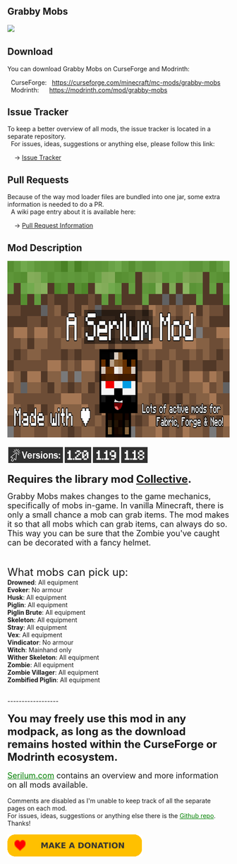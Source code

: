 <h2>Grabby Mobs</h2>
<p><a href="https://github.com/Serilum/Grabby-Mobs"><img src="https://serilum.com/assets/data/logo/grabby-mobs.gif"></a></p><h2>Download</h2>
<p>You can download Grabby Mobs on CurseForge and Modrinth:</p><p>&nbsp;&nbsp;CurseForge: &nbsp;&nbsp;<a href="https://curseforge.com/minecraft/mc-mods/grabby-mobs">https://curseforge.com/minecraft/mc-mods/grabby-mobs</a><br>&nbsp;&nbsp;Modrinth: &nbsp;&nbsp;&nbsp;&nbsp;&nbsp;<a href="https://modrinth.com/mod/grabby-mobs">https://modrinth.com/mod/grabby-mobs</a></p>
<h2>Issue Tracker</h2>
<p>To keep a better overview of all mods, the issue tracker is located in a separate repository.<br>&nbsp;&nbsp;For issues, ideas, suggestions or anything else, please follow this link:</p>
<p>&nbsp;&nbsp;&nbsp;&nbsp;-> <a href="https://serilum.com/url/issue-tracker">Issue Tracker</a></p>
<h2>Pull Requests</h2>
<p>Because of the way mod loader files are bundled into one jar, some extra information is needed to do a PR.<br>&nbsp;&nbsp;A wiki page entry about it is available here:</p>
<p>&nbsp;&nbsp;&nbsp;&nbsp;-> <a href="https://serilum.com/url/pull-requests">Pull Request Information</a></p>
<h2>Mod Description</h2>
<p><a href="https://serilum.com/" rel="nofollow"><img src="https://github.com/Serilum/.cdn/blob/main/description/header/header.png" alt="" width="838" height="400"></a><br><br><a href="https://legacy.curseforge.com/minecraft/mc-mods/grabby-mobs/files"><img src="https://github.com/Serilum/.cdn/raw/main/description/versions/header.png"></a><a href="https://legacy.curseforge.com/minecraft/mc-mods/grabby-mobs/files/all?filter-status=1&filter-game-version=1738749986:75125" rel="nofollow"><img src="https://github.com/Serilum/.cdn/raw/main/description/versions/1_20.png"></a><a href="https://legacy.curseforge.com/minecraft/mc-mods/grabby-mobs/files/all?filter-status=1&filter-game-version=1738749986:73407" rel="nofollow"><img src="https://github.com/Serilum/.cdn/raw/main/description/versions/1_19.png"></a><a href="https://legacy.curseforge.com/minecraft/mc-mods/grabby-mobs/files/all?filter-status=1&filter-game-version=1738749986:73250" rel="nofollow"><img src="https://github.com/Serilum/.cdn/raw/main/description/versions/1_18.png"></a><br><br><strong><span style="font-size:24px">Requires the library mod&nbsp;<a style="font-size:24px" href="https://curseforge.com/minecraft/mc-mods/collective" rel="nofollow">Collective</a>.<br></span></strong></p>
<p><span style="font-size:18px">Grabby Mobs makes changes to the game mechanics, specifically of mobs in-game. In vanilla Minecraft, there is only a small chance a mob can grab items. The mod makes it so that all mobs which can grab items, can always do so. This way you can be sure that the Zombie you've caught can be decorated with a fancy helmet.<br><br><br><span style="font-size:24px">What mobs can pick up:</span><br></span><span style="font-size:14px"><strong>Drowned</strong>: All equipment<br><strong>Evoker</strong>: No armour<br><strong>Husk</strong>: All equipment<br><strong>Piglin</strong>: All equipment<br><strong>Piglin Brute</strong>: All equipment<br><strong>Skeleton</strong>: All equipment<br><strong>Stray</strong>: All equipment<br><strong>Vex</strong>: All equipment<br><strong>Vindicator</strong>: No armour<br><strong>Witch</strong>: Mainhand only<br><strong>Wither Skeleton</strong>: All equipment<br><strong>Zombie</strong>: All equipment<br><strong>Zombie Villager</strong>: All equipment<br><strong>Zombified Piglin</strong>: All equipment<br></span></p>
<p><br>------------------<br><br><span style="font-size:24px"><strong>You may freely use this mod in any modpack, as long as the download remains hosted within the CurseForge or Modrinth ecosystem.</strong></span><br><br><span style="font-size:18px"><a style="font-size:18px;color:#008000" href="https://serilum.com/" rel="nofollow">Serilum.com</a> contains an overview and more information on all mods available.</span><br><br><span style="font-size:14px">Comments are disabled as I'm unable to keep track of all the separate pages on each mod.</span><span style="font-size:14px"><br>For issues, ideas, suggestions or anything else there is the&nbsp;<a style="font-size:14px;color:#008000" href="https://serilum.com/url/issue-tracker" rel="nofollow">Github repo</a>. Thanks!</span><span style="font-size:6px"><br><br></span><a href="https://ricksouth.com/donate" rel="nofollow"><img src="https://github.com/Serilum/.cdn/raw/main/description/shields/donation_rounded.svg" alt="" width="306" height="50"></a></p>